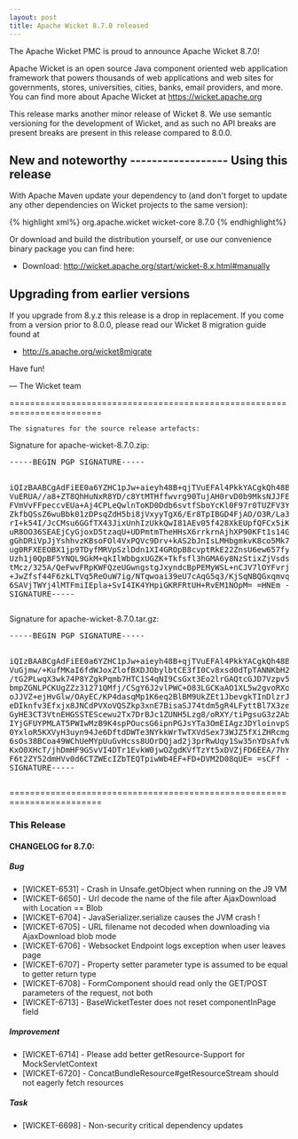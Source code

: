 ```yaml
---
layout: post
title: Apache Wicket 8.7.0 released
---
```

The Apache Wicket PMC is proud to announce Apache Wicket 8.7.0!

Apache Wicket is an open source Java component oriented web application
framework that powers thousands of web applications and web sites for
governments, stores, universities, cities, banks, email providers, and
more. You can find more about Apache Wicket at https://wicket.apache.org

This release marks another minor release of Wicket 8. We
use semantic versioning for the development of Wicket, and as such no
API breaks are present breaks are present in this release compared to
8.0.0.

<OPTIONAL> New and noteworthy
<OPTIONAL> ------------------
<OPTIONAL>
Using this release
------------------

With Apache Maven update your dependency to (and don't forget to
update any other dependencies on Wicket projects to the same version):

{% highlight xml%}
<dependency>
    <groupId>org.apache.wicket</groupId>
    <artifactId>wicket-core</artifactId>
    <version>8.7.0</version>
</dependency>
{% endhighlight%}

Or download and build the distribution yourself, or use our
convenience binary package you can find here:

 * Download: http://wicket.apache.org/start/wicket-8.x.html#manually

<!--more-->

Upgrading from earlier versions
-------------------------------

If you upgrade from 8.y.z this release is a drop in replacement. If
you come from a version prior to 8.0.0, please read our Wicket 8
migration guide found at

 * http://s.apache.org/wicket8migrate

Have fun!

— The Wicket team


========================================================================

    The signatures for the source release artefacts:

    
Signature for apache-wicket-8.7.0.zip:

<div class='highlight'><pre>
-----BEGIN PGP SIGNATURE-----

iQIzBAABCgAdFiEE0a6YZHC1pJw+aieyh48B+qjTVuEFAl4PkkYACgkQh48B+qjT
VuERUA//a8+ZT8QhHuNxR8YD/c8YtMTHffwvrg90TujAH0rvD0b9MksNJJFE4Wz8
FVmVvFFpeccvEUa+Aj4CPLeQwlnToKD0Ddb6svtfSboYcKl0F97r0TUZFV3Yd/mf
ZkfbQSsZ6wuBbk01zDPsqZdH5bi8jVxyyTgX6/Er8TpIBGD4FjAO/O3R/La30wUs
rI+k54I/JcCMsu6GGfTX43JixUnhIzUkkQwI81AEv05f428XkEUpfQFCx5iKxQZd
uR8OO36SEAEjCyGjoxD5tzaqU+UDPmtmTheHHsX6rrkrnAjhXP90KFt1s14Gmvqp
gGhDRiVpJjYshhvzKBsoFOl4VxPQVc9Drv+kAS2bJnIsLMHbgmkvK8co5Mk78LwB
ug0RFXEEOBX1jp9TDyfMRVpSzlDdn1XI4GROpB8cvptRkE22ZnsU6ew657fy+4zK
Uzh1j0QpBF5YNQL9GkM+qkIlWbbgxUGZK+Tkfsfl3hGMA6y8NzStixZjVsdsrL3l
tMcz/325A/QeFwvFRpKWFQzeUGwngstgJxyndcBpPEMyWSL+nCJV7lOYFvrj3HdM
+JwZfsf44F6zkLTVq5ReOuW7ig/NTqwoai39eU7cAqG5q3/KjSqNBQGxqmvqim0p
6SAVjTWYj4lMTFmiIEpla+SvI4IK4YHpiGKRFRtUH+RvEM1NOpM=
=HNEm
-----END PGP SIGNATURE-----
</pre></div>

    
Signature for apache-wicket-8.7.0.tar.gz:

<div class='highlight'><pre>
-----BEGIN PGP SIGNATURE-----

iQIzBAABCgAdFiEE0a6YZHC1pJw+aieyh48B+qjTVuEFAl4PkkYACgkQh48B+qjT
VuGjmw/+KufMKaI6fdWJoxZlofBXDJObylbtCE3fI0Cv8xsd0dTpTANNKbH2tlCi
/tG2PLwqX3wk74P8YZgkPqmb7HTC1S4qNI9CsGxt3Eo2lrGAQtcGJD7Vzpv5lkHp
bmpZGNLPCKUgZZz31271QMfj/CSgY6J2vlPWC+O83LGCKaAO1XL5w2gvoRXoZo/t
oJJVZ+ejHvGlw/OAyEC/KP4dasqMp1K6eq2BlBM9UkZEt1JbevgkTInDlzrJTtJr
eDIknfv3Efxjx8JNCdPVXoVQSZkp3xnE7BisaSJ74tdm5gR4LFyttBl7X3zeG4hX
GyHE3CT3VtnEHGSSTEScewu2Tx7DrBJc1ZUNH5Lzg8/oRXY/tiPgsuG3z2Abbxr3
IYjGFUYPMLAT5PWIwMzB9K4spPOucsG6ipnPGJsYTa3OmEIAgzJDYloinvpSmH5N
0YxloR5KXVyH3uyn94Je6DftdDWTe3NYkkWrTwTXVdSex73WJZ5fXiZHRcmghal8
6sOs38BCoa49WChUeMYpUuGvHcss8UOrDQjad2j3prRwUqy1Sw35nYDsAfvNt2Hh
KxO0XHcT/jhDmHF9GSvVI4DTr1EvkW0jwOZgdKVfTzYt5xDVZjFD6EEA/7hY55P1
F6t2ZY52dmHVv0d6CTZWEcIZbTEQTpiwWb4EF+FD+DVM2D08qUE=
=sCFf
-----END PGP SIGNATURE-----
</pre></div>

    
========================================================================

### This Release

#### CHANGELOG for 8.7.0:
    
##### Bug

 * [WICKET-6531] - Crash in Unsafe.getObject when running on the J9 VM
 * [WICKET-6650] - Url decode the name of the file after AjaxDownload with Location == Blob
 * [WICKET-6704] - JavaSerializer.serialize causes the JVM crash !
 * [WICKET-6705] - URL filename not decoded when downloading via AjaxDownload blob mode
 * [WICKET-6706] - Websocket Endpoint logs exception when user leaves page
 * [WICKET-6707] - Property setter parameter type is assumed to be equal to getter return type
 * [WICKET-6708] - FormComponent should read only the GET/POST parameters of the request, not both
 * [WICKET-6713] - BaseWicketTester does not reset componentInPage field

##### Improvement

 * [WICKET-6714] - Please add better getResource-Support for MockServletContext
 * [WICKET-6720] - ConcatBundleResource#getResourceStream should not eagerly fetch resources

##### Task

 * [WICKET-6698] - Non-security critical dependency updates

